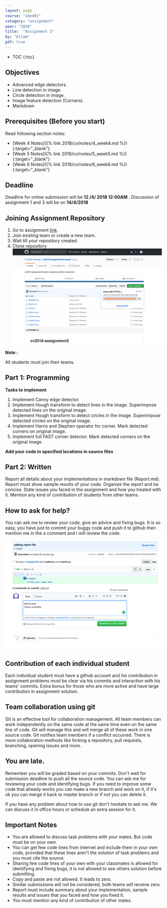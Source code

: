 ```yaml
---
layout: page
course: "sbe401"
category: "assignment"
year: "2018"
title:  "Assignment 3"
by: "Eslam"
pdf: true
---
```

* TOC
{:toc}

## Objectives
* Advanced edge detectors.
* Line detection in image.
* Circle detection in image. 
* Image feature detection (Corners).
* Markdown

## Prerequisites (Before you start)

Read following section notes: 
* [Week 4 Notes]({% link 2018/cv/notes/4_week4.md %}){:target="_blank"}
* [Week 5 Notes]({% link 2018/cv/notes/5_week5.md %}){:target="_blank"}
* [Week 6 Notes]({% link 2018/cv/notes/6_week6.md %}){:target="_blank"}

## Deadline
Deadline for online submission will be **12 /4/ 2018 12:00AM** . Discussion of assignment 1 and 3 will be on **14/4/2018**
## Joining Assignment Repository
1. Go to assignment [link](https://classroom.github.com/g/qNg1IiTd). 
2. Join existing team or create a new team. 
3. Wait till your repository created.
4. Clone repository 
![](../images/assig3-1.png)

**Note :** 

All students must join their    teams.

## Part 1: Programming

**Tasks to implement**

1. Implement Canny edge detector.
2. Implement Hough transform to detect lines in the image. Superimpose detected lines on the original image.
3. Implement Hough transform to detect circles in the image. Superimpose detected circles on the original image.
4. Implement Harris and Stephen operator for corner. Mark detected corners on original image. 
5. Implement full FAST corner detector. Mark detected corners on the original image.

**Add your code in specified locations in source files**


## Part 2: Written
Report all details about your implementations in markdown file (Report.md). Report must show sample results of your code. Organize the report and be concise. State issues you faced in the assignment and how you treated with it. Mention any kind of contribution of students from other teams.
## How to ask for help?
You can ask me to review your code, give an advice and fixing bugs. It is so easy, you have just to commit your buggy code and push it to github then mention me in the a comment and I will review the code.

![](../images/assig3-2.png)

## Contribution of each individual student
Each individual student must have a github account and his contribution in assignment problems must be clear via his commits and interaction with his teams' commits. Extra bonus for those who are more active and have large contribution in assignment solution.

## Team collaboration using git
Git is an effective tool for collaboration management. All team members can work independently on the same code at the same time even on the same line of code. Git will manage this and will merge all of these work in one source code. Git notifies team members if a conflict occurred. There is more collaboration methods like forking a repository, pull requests, branching, opening issues and more.   

## You are late.

Remember you will be graded based on your commits. Don't wait for submission deadline to push all the source code. You can ask me for reviewing your code and identifying bugs. If you need to improve some code that already works you can make a new branch and work on it, if it's ok you can merge it back to master branch or if not you can delete it.

If you have any problem about how to use git don't hesitate to ask me. We can discuss it in office hours or schedule an extra session for it.  

## Important Notes 
* You are allowed to discuss task problems with your mates. But code must be on your own.
* You can get few code lines from internet and include them in your own code, provided that these lines aren't the solution of task problems and you must cite the source.
* Sharing few code lines of your own with your classmates is allowed for identifying and fixing bugs, it is not allowed to see others solution before submitting.
* Copy and paste are not allowed. It leads to zero.
* Similar submissions will not be considered, both teams will receive zero.
* Report must include summary about your implementation, sample results and issues that you faced and how you fixed it.
* You must mention any kind of contribution of other mates.